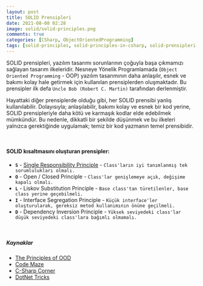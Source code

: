 ```yaml
---
layout: post
title: SOLID Prensipleri
date: 2021-08-08 02:28
image: solid/solid-principles.png
comments: true
categories: [CSharp, ObjectOrientedProgramming]
tags: [solid-principles, solid-principles-in-csharp, solid-prensipleri-nelerdir, csharp-ile-solid-prensipleri,  single-responsibility-principle, open-closed-principle, liskovs-substitution-principle, interface-segregation-principle, dependency-inversion-principle]
---
```


SOLID prensipleri, yazılım tasarımı sorunlarının çoğuyla başa çıkmamızı sağlayan tasarım ilkeleridir.  Nesneye Yönelik Programlamada (`Object Oriented Programming` - OOP) yazılım tasarımının daha anlaşılır, esnek ve bakımı kolay hale getirmek için kullanılan prensiplerden oluşmaktadır. Bu prensipler ilk defa `Uncle Bob (Robert C. Martin)` tarafından derlenmiştir.

Hayattaki diğer prensiplerde olduğu gibi, her SOLID prensibi yanlış kullanılabilir. Dolayısıyla; anlaşılabilir, bakımı kolay ve esnek bir kod yerine, SOLID prensipleriyle daha kötü ve karmaşık kodlar elde edebilmek mümkündür. Bu nedenle, dikkatli bir şekilde düşünmek ve bu ilkeleri yalnızca gerektiğinde uygulamak; temiz bir kod yazmanın temel prensibidir.

&nbsp;

#### SOLID kısaltmasını oluşturan prensipler:

- **`S`** - [Single Responsibility Principle](http://omereryilmaz.com/single-responsibility-principle) - `Class'ların iyi tanımlanmış tek sorumlulukları olmalı.`
- **`O`** - Open / Closed Principle - `Class'lar genişlemeye açık, değişime kapalı olmalı.`
- **`L`** - Liskov Substitution Principle  - `Base class'tan türetilenler, base class yerine geçebilmeli.`
- **`I`** - Interface Segregation Principle  - `Küçük interface'ler oluşturularak, gereksiz metod kullanımının önüne geçilmeli.`
- **`D`** - Dependency Inversion Principle  - `Yüksek seviyedeki class'lar düşük seviyedeki class'lara bağımlı olmamalı.`

&nbsp;
&nbsp;

##### Kaynaklar
- [The Principles of OOD](http://butunclebob.com/ArticleS.UncleBob.PrinciplesOfOod)
- [Code Maze](https://code-maze.com/solid-principles/)
- [C-Sharp Corner](https://www.c-sharpcorner.com/UploadFile/damubetha/solid-principles-in-C-Sharp/)
- [DotNet Tricks](https://www.dotnettricks.com/learn/designpatterns/solid-design-principles-explained-using-csharp)